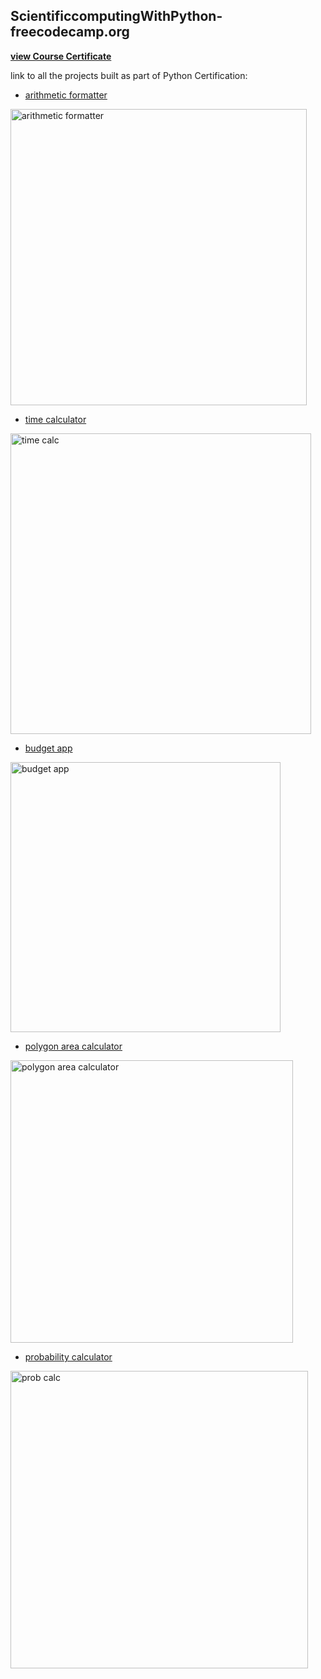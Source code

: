## ScientificcomputingWithPython-freecodecamp.org
**[view Course Certificate](https://www.freecodecamp.org/certification/dajo/scientific-computing-with-python-v7)**

link to all the projects built as part of Python Certification:
- [arithmetic formatter](https://replit.com/@DaJo/GoldenrodDeliciousEmacs-1)

<img width="474" alt="arithmetic formatter" src="https://github.com/dajo09/ScientificcomputingWithPython-freecodecamp.org/assets/33592524/b62d21df-46e7-49ad-adf2-738cf023b8b7">

- [time calculator](https://replit.com/@DaJo/PurpleUniformSemicolon-1)

<img width="481" alt="time calc" src="https://github.com/dajo09/ScientificcomputingWithPython-freecodecamp.org/assets/33592524/1498eefb-97c7-4b1a-9c6b-c5070a5e1201">

- [budget app](https://replit.com/@DaJo/fcc-budget-app#main.py)
  
<img width="432" alt="budget app" src="https://github.com/dajo09/ScientificcomputingWithPython-freecodecamp.org/assets/33592524/fc0b1d89-61e8-405c-bc2a-30fa79787d33">

- [polygon area calculator](https://replit.com/@DaJo/fcc-shape-calculator)

<img width="452" alt="polygon area calculator" src="https://github.com/dajo09/ScientificcomputingWithPython-freecodecamp.org/assets/33592524/eab42b0e-1004-410d-b2f5-5b9c6cc4f226">

- [probability calculator](https://replit.com/@DaJo/fcc-probability-calculator#main.py)

<img width="476" alt="prob calc" src="https://github.com/dajo09/ScientificcomputingWithPython-freecodecamp.org/assets/33592524/d65dc3d1-1de0-44c4-ba28-cd6d3e6bbbc4">




  


